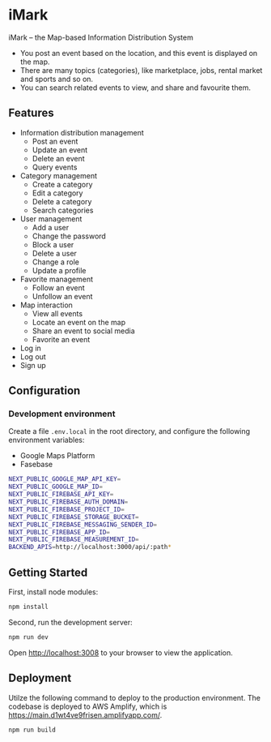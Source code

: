 # iMark
iMark – the Map-based Information Distribution System

- You post an event based on the location, and this event is displayed on the map.
- There are many topics (categories), like marketplace, jobs, rental market and sports and so on.
- You can search related events to view, and share and favourite them.

## Features
- Information distribution management
    - Post an event
    - Update an event
    - Delete an event
    - Query events
- Category management
    - Create a category
    - Edit a category
    - Delete a category
    - Search categories
- User management
    - Add a user
    - Change the password
    - Block a user
    - Delete a user
    - Change a role
    - Update a profile
- Favorite management
    - Follow an event
    - Unfollow an event
- Map interaction
    - View all events
    - Locate an event on the map
    - Share an event to social media
    - Favorite an event
- Log in
- Log out
- Sign up

## Configuration

### Development environment
Create a file `.env.local` in the root directory, and configure the following environment variables:
- Google Maps Platform
- Fasebase

```bash
NEXT_PUBLIC_GOOGLE_MAP_API_KEY=
NEXT_PUBLIC_GOOGLE_MAP_ID=
NEXT_PUBLIC_FIREBASE_API_KEY=
NEXT_PUBLIC_FIREBASE_AUTH_DOMAIN=
NEXT_PUBLIC_FIREBASE_PROJECT_ID=
NEXT_PUBLIC_FIREBASE_STORAGE_BUCKET=
NEXT_PUBLIC_FIREBASE_MESSAGING_SENDER_ID=
NEXT_PUBLIC_FIREBASE_APP_ID=
NEXT_PUBLIC_FIREBASE_MEASUREMENT_ID=
BACKEND_APIS=http://localhost:3000/api/:path*
```

## Getting Started

First, install node modules:
```bash
npm install
```

Second, run the development server:

```bash
npm run dev
```

Open [http://localhost:3008](http://localhost:3008) to your browser to view the application.

## Deployment

Utilze the following command to deploy to the production environment.
The codebase is deployed to AWS Amplify, which is https://main.d1wt4ve9frisen.amplifyapp.com/.

```bash
npm run build
```